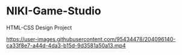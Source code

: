 # NIKI-Game-Studio
HTML-CSS Design Project

https://user-images.githubusercontent.com/95434478/204096140-ca33f8e7-a44d-4da3-b15d-9d3581a50a13.mp4
